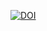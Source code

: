 [![DOI](https://zenodo.org/badge/DOI/10.5281/zenodo.3883961.svg)](https://doi.org/10.5281/zenodo.3883961)
